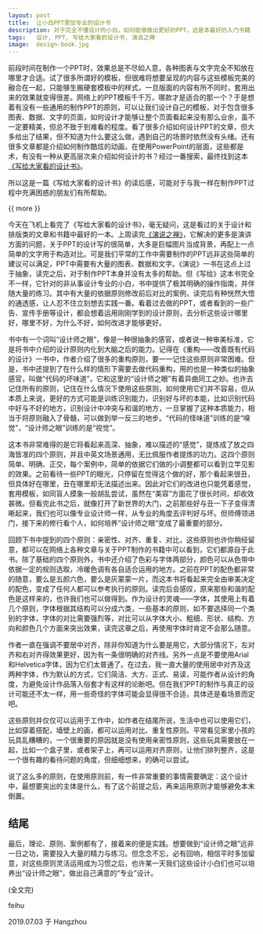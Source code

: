 ```yaml
---
layout: post
title:  让小白PPT更加专业的设计书
description: 对于完全不懂设计的小白，如何能够做出更好的PPT，这是本最好的入门书籍
tags:   设计, PPT, 写给大家看的设计书, 演说之禅
image:  design-book.jpg
---
```


前段时间在制作一个PPT时，效果总是不尽如人意，各种图表与文字完全不知放在哪里才合适。试了很多所谓好的模板，但很难将想要呈现的内容与这些模板完美的融合在一起，只能够生搬硬套模板中的样式，一旦版面的内容有所不同时，套用出来的效果就变得很差。网络上的PPT模板千千万，哪款才是适合的那一个？于是想着有没有一些通用的制作PPT的原则，可以让我们设计自己的模板，对于包含很多图表、数据、文字的页面，如何设计才能够让整个页面看起来没有那么业余，虽不一定要精美，但总不致于到难看的程度。看了很多介绍如何设计PPT的文章，但大多给出了结果，但不知道为什么要这么做，遇到自己的场景时依然没有头绪。还有很多文章都是介绍如何制作酷炫的动画，在使用PowerPoint的层面，这些都是术，有没有一种从更高层次来介绍如何设计的书？经过一番搜索，最终找到这本[《写给大家看的设计书》](https://book.douban.com/subject/26657933/)。

所以这是一篇《写给大家看的设计书》的读后感，可能对于与我一样在制作PPT过程中充满困惑的朋友们有所帮助。

{{ more }}

今天在飞机上看完了《写给大家看的设计书》，毫无疑问，这是看过的关于设计和排版类的文章和书籍中最好的一本。上周读完[《演说之禅》](https://book.douban.com/subject/3313363/)，它解决的更多是演讲方面的问题，关于PPT的设计写的很简单，大多是巨幅图片当成背景，再配上一点简单的文字用于构造对比。可是我们平常的工作中需要制作的PPT远非这些简单的建议可以满足，PPT中需要有大量的图表、数据和文字。《演说》一书在这点上过于抽象，读完之后，对于制作PPT本身并没有太多的帮助。但《写给》这本书完全不一样，它针对的非从事设计专业的小白，书中提供了极其明确的操作指南，并伴随大量的练习。其中有大量的依据原则修改前后对比的案例，读完后有种恍然大悟的通透感，让人忍不住立刻想去实践一番。看着过去做的PPT，或者看到的一些广告、宣传手册等设计，都会想着运用刚刚学到的设计原则，去分析这些设计哪里好，哪里不好，为什么不好，如何改进才能够更好。

书中有一个词叫“设计师之眼”，像是一种很抽象的感官，或者说一种审美标准，它是将书中介绍的设计原则内化到大脑之后的能力。记得在《重构——改善既有代码的设计》一书中，作者介绍了很多的重构原则，要一一记住这些原则非常困难。但是，书中还提到了在什么样的情形下需要去做代码重构，用的也是一种类似的抽象感官，叫做“代码的坏味道”，它和这里的“设计师之眼”有着异曲同工之妙。也许去记住所有的原则，记住在什么情况下使用这些原则，如何使用它们并不容易，但从本质上来说，更好的方式可能是训练识别能力，识别好与坏的本能，比如识别代码中好与不好的地方，识别设计中冲突与和谐的地方，一旦掌握了这种本质能力，相当于将原则融入了骨髓，可以做到举一反三的地步。“代码的怪味道”训练的是“嗅觉”，“设计师之眼”训练的是“视觉”。

这本书非常难得的是它将看起来高深、抽象，难以描述的“感觉”，提炼成了放之四海皆准的四个原则，并且中英文场景通用，无比佩服作者提炼的功力。这四个原则简单、明确、正交，每个案例中，简单的依据它们做的小调整都可以看到立竿见影的效果。之前看待一些PPT的眼光，只停留在觉得这个做的好，那个看起来很丑，但具体好在哪里，丑在哪里却无法描述出来。因此对它们的改进也只能凭着感觉，套用模板，如同盲人摸象一般胡乱尝试，虽然在“美容”方面花了很长时间，却收效甚微。但看完此书之后，就像打开了新世界的大门，之前那些好与丑一下子变得清晰起来，我们也可以像专业设计师一样，从专业的角度去评判好与坏。但师傅领进门，接下来的修行看个人，如何培养“设计师之眼”变成了最重要的部分。

回顾下书中提到的四个原则：亲密性、对齐、重复、对比，这些原则也许你稍经留意，都可以在网络上各种文章与关于PPT制作的书籍中可以看到，它们都源自于此书。除了基础的四个原则外，书中还介绍了色彩与字体两部分，颜色可以从色带中依据一定的规则选取，冷暖色调有各自适合运用的地方。之前在PPT的配色都非常的随意，要么是五颜六色，要么是灰蒙蒙一片，而这本书将看起来完全由审美决定的配色，变成了任何人都可以参考执行的原则。读完后会感叹，原来那些和谐的配色是这样来的，也许我们也可以做得到。作为设计的灵魂——字体，其使用上有着几个原则，字体根据其结构可以分成六类，一些基本的原则，如不要选择同一个类别的字体，字体的对比需要强烈等，对比可以从字体大小、粗细、形状、结构、方向和颜色几个方面来突出效果，读完这章之后，再使用字体时肯定不会那么随意。

作者一直在强调不要居中对齐，除非你知道为什么要是用它，大部分情况下，左对齐和右对齐得效果更好，因为有一条很明确的对齐线。另外一点是不要使用Arial和Helvetica字体，因为它们太普通了。在过去，我一直大量的使用居中对齐及这两种字体，作为默认的方式，它们简洁、大方、正式、易读，可能作者从设计的角度，为避免设计作品落入俗套才有这样的论断吧。但在我们PPT的制作与真正的设计可能还不太一样，用一些奇怪的字体可能会显得很不合适，具体还是看场景而定吧。

这些原则并仅仅可以运用于工作中，如作者在结尾所说，生活中也可以使用它们，比如穿着搭配，墙壁上的画，都可以运用对比、重复性原则。平常看见家里小孩的玩具乱糟糟的，一个很重要的原因就是没有使用亲密性原则，这些玩具需要放在一起，比如一个盒子里，或者架子上，再可以运用对齐原则，让他们排列整齐，这是一个很有趣的看待问题的角度，但细细想来，的确可以尝试。

说了这么多的原则，在使用原则前，有一件非常重要的事情需要确定：这个设计中，最想要突出的主体是什么，有了这个前提之后，再来运用原则才能够避免本末倒置。

## 结尾

最后，理论、原则、案例都有了，接着来的便是实践。想要做到“设计师之眼”远非一日之功，需要投入大量的精力与练习。但念念不忘，必有回响，相信平时多加留意，对这些原则灵活运用成为习惯之后，也许某一天我们这些设计小白们也可以培养出“设计师之眼”，做出自己满意的“专业”设计。

(全文完)

feihu

2019.07.03 于 Hangzhou

